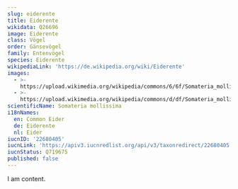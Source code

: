 ```yaml
---
slug: eiderente
title: Eiderente
wikidata: Q26696
image: Eiderente
class: Vögel
order: Gänsevögel
family: Entenvögel
species: Eiderente
wikipediaLink: 'https://de.wikipedia.org/wiki/Eiderente'
images:
  - >-
    https://upload.wikimedia.org/wikipedia/commons/6/6f/Somateria_mollissima_male..jpg
  - >-
    https://upload.wikimedia.org/wikipedia/commons/d/df/Somateria_mollissima_-_Holzbrücke_2011-03-24_15-16-42.JPG
scientificName: Somateria mollissima
i18nNames:
  en: Common Eider
  de: Eiderente
  nl: Eider
iucnID: '22680405'
iucnLink: 'https://apiv3.iucnredlist.org/api/v3/taxonredirect/22680405'
iucnStatus: Q719675
published: false
---
```


I am content.
